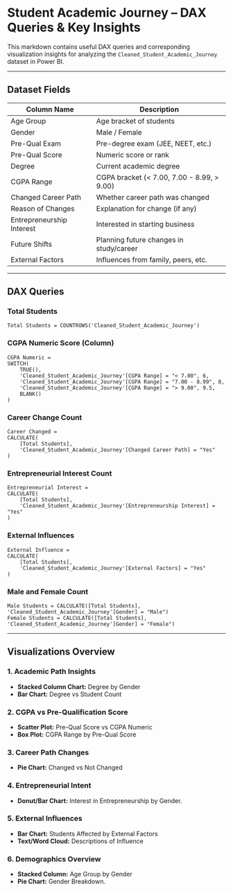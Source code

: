 
# Student Academic Journey – DAX Queries & Key Insights

This markdown contains useful DAX queries and corresponding visualization insights for analyzing the `Cleaned_Student_Academic_Journey` dataset in Power BI.

---

## Dataset Fields
| Column Name | Description |
|-------------|-------------|
| Age Group | Age bracket of students |
| Gender | Male / Female |
| Pre-Qual Exam | Pre-degree exam (JEE, NEET, etc.) |
| Pre-Qual Score | Numeric score or rank |
| Degree | Current academic degree |
| CGPA Range | CGPA bracket (< 7.00, 7.00 - 8.99, > 9.00) |
| Changed Career Path | Whether career path was changed |
| Reason of Changes | Explanation for change (if any) |
| Entrepreneurship Interest | Interested in starting business |
| Future Shifts | Planning future changes in study/career |
| External Factors | Influences from family, peers, etc. |

---

## DAX Queries

### Total Students
```DAX
Total Students = COUNTROWS('Cleaned_Student_Academic_Journey')
```

### CGPA Numeric Score (Column)
```DAX
CGPA Numeric = 
SWITCH(
    TRUE(),
    'Cleaned_Student_Academic_Journey'[CGPA Range] = "< 7.00", 6,
    'Cleaned_Student_Academic_Journey'[CGPA Range] = "7.00 - 8.99", 8,
    'Cleaned_Student_Academic_Journey'[CGPA Range] = "> 9.00", 9.5,
    BLANK()
)
```

### Career Change Count
```DAX
Career Changed = 
CALCULATE(
    [Total Students],
    'Cleaned_Student_Academic_Journey'[Changed Career Path] = "Yes"
)
```

### Entrepreneurial Interest Count
```DAX
Entrepreneurial Interest = 
CALCULATE(
    [Total Students],
    'Cleaned_Student_Academic_Journey'[Entrepreneurship Interest] = "Yes"
)
```

### External Influences
```DAX
External Influence = 
CALCULATE(
    [Total Students],
    'Cleaned_Student_Academic_Journey'[External Factors] = "Yes"
)
```

### Male and Female Count
```DAX
Male Students = CALCULATE([Total Students], 'Cleaned_Student_Academic_Journey'[Gender] = "Male")
Female Students = CALCULATE([Total Students], 'Cleaned_Student_Academic_Journey'[Gender] = "Female")
```

---

## Visualizations Overview

### 1. Academic Path Insights
- **Stacked Column Chart:** Degree by Gender
- **Bar Chart:** Degree vs Student Count

### 2. CGPA vs Pre-Qualification Score
- **Scatter Plot:** Pre-Qual Score vs CGPA Numeric
- **Box Plot:** CGPA Range by Pre-Qual Score

### 3. Career Path Changes
- **Pie Chart:** Changed vs Not Changed

### 4. Entrepreneurial Intent
- **Donut/Bar Chart:** Interest in Entrepreneurship by Gender.

### 5. External Influences
- **Bar Chart:** Students Affected by External Factors
- **Text/Word Cloud:** Descriptions of Influence

### 6. Demographics Overview
- **Stacked Column:** Age Group by Gender
- **Pie Chart:** Gender Breakdown.